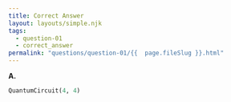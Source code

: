 ```yaml
---
title: Correct Answer
layout: layouts/simple.njk
tags:
  - question-01
  - correct_answer
permalink: "questions/question-01/{{  page.fileSlug }}.html"
---
```



**A.**
```python
QuantumCircuit(4, 4)
```
